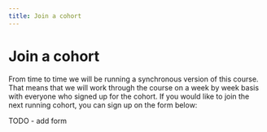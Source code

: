 ```yaml
---
title: Join a cohort
---
```


# Join a cohort

From time to time we will be running a synchronous version of this course. That means that we will work through the course on a week by week basis with everyone who signed up for the cohort. If you would like to join the next running cohort, you can sign up on the form below:

TODO - add form
